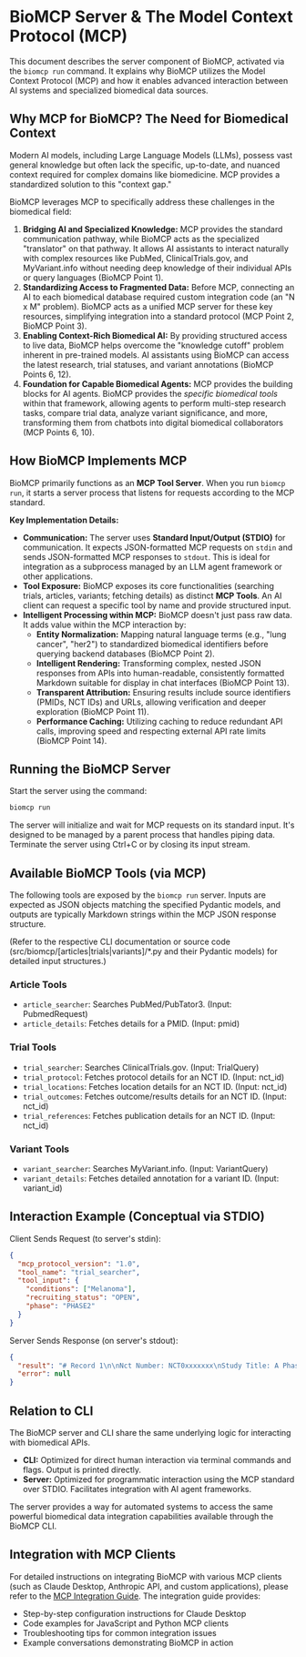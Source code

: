 # BioMCP Server & The Model Context Protocol (MCP)

This document describes the server component of BioMCP, activated via the `biomcp run` command. It explains why BioMCP utilizes the Model Context Protocol (MCP) and how it enables advanced interaction between AI systems and specialized biomedical data sources.

## Why MCP for BioMCP? The Need for Biomedical Context

Modern AI models, including Large Language Models (LLMs), possess vast general knowledge but often lack the specific, up-to-date, and nuanced context required for complex domains like biomedicine. MCP provides a standardized solution to this "context gap."

BioMCP leverages MCP to specifically address these challenges in the biomedical field:

1.  **Bridging AI and Specialized Knowledge:** MCP provides the standard communication pathway, while BioMCP acts as the specialized "translator" on that pathway. It allows AI assistants to interact naturally with complex resources like PubMed, ClinicalTrials.gov, and MyVariant.info without needing deep knowledge of their individual APIs or query languages (BioMCP Point 1).
2.  **Standardizing Access to Fragmented Data:** Before MCP, connecting an AI to each biomedical database required custom integration code (an "N x M" problem). BioMCP acts as a unified MCP server for these key resources, simplifying integration into a standard protocol (MCP Point 2, BioMCP Point 3).
3.  **Enabling Context-Rich Biomedical AI:** By providing structured access to live data, BioMCP helps overcome the "knowledge cutoff" problem inherent in pre-trained models. AI assistants using BioMCP can access the latest research, trial statuses, and variant annotations (BioMCP Points 6, 12).
4.  **Foundation for Capable Biomedical Agents:** MCP provides the building blocks for AI agents. BioMCP provides the *specific biomedical tools* within that framework, allowing agents to perform multi-step research tasks, compare trial data, analyze variant significance, and more, transforming them from chatbots into digital biomedical collaborators (MCP Points 6, 10).

## How BioMCP Implements MCP

BioMCP primarily functions as an **MCP Tool Server**. When you run `biomcp run`, it starts a server process that listens for requests according to the MCP standard.

**Key Implementation Details:**

*   **Communication:** The server uses **Standard Input/Output (STDIO)** for communication. It expects JSON-formatted MCP requests on `stdin` and sends JSON-formatted MCP responses to `stdout`. This is ideal for integration as a subprocess managed by an LLM agent framework or other applications.
*   **Tool Exposure:** BioMCP exposes its core functionalities (searching trials, articles, variants; fetching details) as distinct **MCP Tools**. An AI client can request a specific tool by name and provide structured input.
*   **Intelligent Processing within MCP:** BioMCP doesn't just pass raw data. It adds value within the MCP interaction by:
    *   **Entity Normalization:** Mapping natural language terms (e.g., "lung cancer", "her2") to standardized biomedical identifiers before querying backend databases (BioMCP Point 2).
    *   **Intelligent Rendering:** Transforming complex, nested JSON responses from APIs into human-readable, consistently formatted Markdown suitable for display in chat interfaces (BioMCP Point 13).
    *   **Transparent Attribution:** Ensuring results include source identifiers (PMIDs, NCT IDs) and URLs, allowing verification and deeper exploration (BioMCP Point 11).
    *   **Performance Caching:** Utilizing caching to reduce redundant API calls, improving speed and respecting external API rate limits (BioMCP Point 14).

## Running the BioMCP Server

Start the server using the command:

```bash
biomcp run
```

The server will initialize and wait for MCP requests on its standard input. It's designed to be managed by a parent process that handles piping data. Terminate the server using Ctrl+C or by closing its input stream.

## Available BioMCP Tools (via MCP)

The following tools are exposed by the `biomcp run` server. Inputs are expected as JSON objects matching the specified Pydantic models, and outputs are typically Markdown strings within the MCP JSON response structure.

(Refer to the respective CLI documentation or source code (src/biomcp/[articles|trials|variants]/*.py and their Pydantic models) for detailed input structures.)

### Article Tools

- `article_searcher`: Searches PubMed/PubTator3. (Input: PubmedRequest)
- `article_details`: Fetches details for a PMID. (Input: pmid)

### Trial Tools

- `trial_searcher`: Searches ClinicalTrials.gov. (Input: TrialQuery)
- `trial_protocol`: Fetches protocol details for an NCT ID. (Input: nct_id)
- `trial_locations`: Fetches location details for an NCT ID. (Input: nct_id)
- `trial_outcomes`: Fetches outcome/results details for an NCT ID. (Input: nct_id)
- `trial_references`: Fetches publication details for an NCT ID. (Input: nct_id)

### Variant Tools

- `variant_searcher`: Searches MyVariant.info. (Input: VariantQuery)
- `variant_details`: Fetches detailed annotation for a variant ID. (Input: variant_id)

## Interaction Example (Conceptual via STDIO)

Client Sends Request (to server's stdin):

```json
{
  "mcp_protocol_version": "1.0",
  "tool_name": "trial_searcher",
  "tool_input": {
    "conditions": ["Melanoma"],
    "recruiting_status": "OPEN",
    "phase": "PHASE2"
  }
}
```

Server Sends Response (on server's stdout):

```json
{
  "result": "# Record 1\n\nNct Number: NCT0xxxxxxx\nStudy Title: A Phase 2 Study of...\nStudy Url: https://clinicaltrials.gov/study/NCT0xxxxxxx\nStudy Status: RECRUITING\n...",
  "error": null
}
```

## Relation to CLI

The BioMCP server and CLI share the same underlying logic for interacting with biomedical APIs.

- **CLI:** Optimized for direct human interaction via terminal commands and flags. Output is printed directly.
- **Server:** Optimized for programmatic interaction using the MCP standard over STDIO. Facilitates integration with AI agent frameworks.

The server provides a way for automated systems to access the same powerful biomedical data integration capabilities available through the BioMCP CLI.

## Integration with MCP Clients

For detailed instructions on integrating BioMCP with various MCP clients (such as Claude Desktop, Anthropic API, and custom applications), please refer to the [MCP Integration Guide](mcp_integration.md). The integration guide provides:

- Step-by-step configuration instructions for Claude Desktop
- Code examples for JavaScript and Python MCP clients
- Troubleshooting tips for common integration issues
- Example conversations demonstrating BioMCP in action
